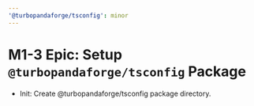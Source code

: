 ```yaml
---
'@turbopandaforge/tsconfig': minor
---
```


# M1-3 Epic: Setup `@turbopandaforge/tsconfig` Package

- Init: Create @turbopandaforge/tsconfig package directory.
